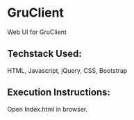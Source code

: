 # GruClient
Web UI for GruClient

## Techstack Used:
HTML, Javascript, jQuery, CSS, Bootstrap

## Execution Instructions:
Open Index.html in browser.